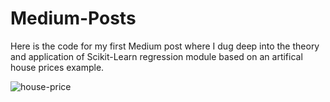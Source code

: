 # Medium-Posts

Here is the code for my first Medium post where I dug deep into the theory and application of Scikit-Learn regression module based on an artifical house prices example. 

![house-price](https://user-images.githubusercontent.com/26292532/132606181-728bbfc9-9319-4b0e-aad3-745a81c8a681.png)
